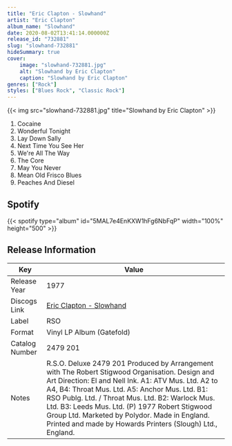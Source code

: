 ```yaml
---
title: "Eric Clapton - Slowhand"
artist: "Eric Clapton"
album_name: "Slowhand"
date: 2020-08-02T13:41:14.000000Z
release_id: "732881"
slug: "slowhand-732881"
hideSummary: true
cover:
    image: "slowhand-732881.jpg"
    alt: "Slowhand by Eric Clapton"
    caption: "Slowhand by Eric Clapton"
genres: ["Rock"]
styles: ["Blues Rock", "Classic Rock"]
---
```


{{< img src="slowhand-732881.jpg" title="Slowhand by Eric Clapton" >}}

<!-- section break -->

1. Cocaine
2. Wonderful Tonight
3. Lay Down Sally
4. Next Time You See Her
5. We're All The Way
6. The Core
7. May You Never
8. Mean Old Frisco Blues
9. Peaches And Diesel

<!-- section break -->


## Spotify
{{< spotify type="album" id="5MAL7e4EnKXW1hFg6NbFqP" width="100%" height="500" >}}




## Release Information
|  Key           | Value                                                |
| ---------------| ---------------------------------------------------- |
| Release Year   | 1977                                   |
| Discogs Link   | [Eric Clapton - Slowhand](https://www.discogs.com/release/732881-Eric-Clapton-Slowhand) |
| Label          | RSO |
| Format         | Vinyl LP Album (Gatefold) |
| Catalog Number | 2479 201 |
| Notes | R.S.O. Deluxe 2479 201    Produced by Arrangement with The Robert Stigwood Organisation.  Design and Art Direction: El and Nell Ink.    A1: ATV Mus. Ltd.  A2 to A4, B4: Throat Mus. Ltd.  A5: Anchor Mus. Ltd.  B1: RSO Publg. Ltd. / Throat Mus. Ltd.  B2: Warlock Mus. Ltd.  B3: Leeds Mus. Ltd.    (P) 1977 Robert Stigwood Group Ltd.  Marketed by Polydor.  Made in England.  Printed and made by Howards Printers (Slough) Ltd., England.   |